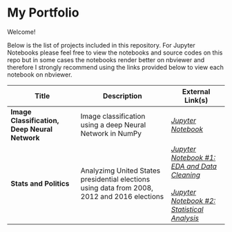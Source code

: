 # My Portfolio

Welcome!

Below is the list of projects included in this repository. For Jupyter Notebooks please feel free to view the notebooks and source codes on this repo but in some cases the notebooks render better on nbviewer and therefore I strongly recommend using the links provided below to view each notebook on nbviewer.

| Title | Description | External Link(s) |
|-------|-------------|------------------|
| **Image Classification, Deep Neural Network** | Image classification using a deep Neural Network in NumPy | [*Jupyter Notebook*](https://nbviewer.jupyter.org/github/ArashTavassoli/Portfolio/blob/master/Image%20Classification%2C%20Deep%20Neural%20Network/Image%20Classification%2C%20Deep%20Neural%20Network.ipynb) |
| **Stats and Politics** | Analyzimg United States presidential elections using data from 2008, 2012 and 2016 elections | [*Jupyter Notebook #1: EDA and Data Cleaning*](https://nbviewer.jupyter.org/github/ArashTavassoli/Portfolio/blob/master/Stats%20and%20Politics/Part%201%20-%20EDA%20and%20Data%20Cleaning.ipynb)<br /><br />[*Jupyter Notebook #2: Statistical Analysis*](https://nbviewer.jupyter.org/github/ArashTavassoli/Portfolio/blob/10bc315fe573290deb5b15e4e758e5f1e52b04a9/Stats%20and%20Politics/Part%202%20-%20Statistical%20Analysis.ipynb) |

